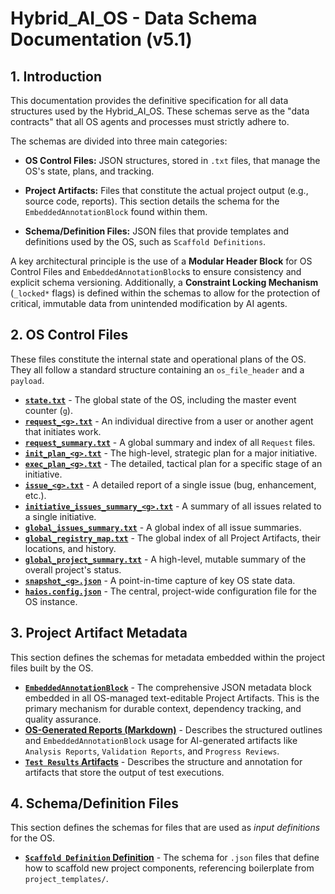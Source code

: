 # Hybrid_AI_OS - Data Schema Documentation (v5.1)

## 1. Introduction

This documentation provides the definitive specification for all data structures used by the Hybrid_AI_OS. These schemas serve as the "data contracts" that all OS agents and processes must strictly adhere to.

The schemas are divided into three main categories:
- **OS Control Files:** JSON structures, stored in `.txt` files, that manage the OS's state, plans, and tracking.

- **Project Artifacts:** Files that constitute the actual project output (e.g., source code, reports). This section details the schema for the `EmbeddedAnnotationBlock` found within them.

- **Schema/Definition Files:** JSON files that provide templates and definitions used by the OS, such as `Scaffold Definitions`.

A key architectural principle is the use of a **Modular Header Block** for OS Control Files and `EmbeddedAnnotationBlock`s to ensure consistency and explicit schema versioning. Additionally, a **Constraint Locking Mechanism** (`_locked*` flags) is defined within the schemas to allow for the protection of critical, immutable data from unintended modification by AI agents.

## 2. OS Control Files

These files constitute the internal state and operational plans of the OS. They all follow a standard structure containing an `os_file_header` and a `payload`.

*   [**`state.txt`**](./state_schema.md) - The global state of the OS, including the master event counter (`g`).
*   [**`request_<g>.txt`**](./request_schema.md) - An individual directive from a user or another agent that initiates work.
*   [**`request_summary.txt`**](./request_summary_schema.md) - A global summary and index of all `Request` files.
*   [**`init_plan_<g>.txt`**](./init_plan_schema.md) - The high-level, strategic plan for a major initiative.
*   [**`exec_plan_<g>.txt`**](./exec_plan_schema.md) - The detailed, tactical plan for a specific stage of an initiative.
*   [**`issue_<g>.txt`**](./issue_schema.md) - A detailed report of a single issue (bug, enhancement, etc.).
*   [**`initiative_issues_summary_<g>.txt`**](./initiative_issues_summary_schema.md) - A summary of all issues related to a single initiative.
*   [**`global_issues_summary.txt`**](./global_issues_summary_schema.md) - A global index of all issue summaries.
*   [**`global_registry_map.txt`**](./global_registry_map_schema.md) - The global index of all Project Artifacts, their locations, and history.
*   [**`global_project_summary.txt`**](./global_project_summary_schema.md) - A high-level, mutable summary of the overall project's status.
*   [**`snapshot_<g>.json`**](./snapshot_schema.md) - A point-in-time capture of key OS state data.
*   [**`haios.config.json`**](./haios_config_schema.md) - The central, project-wide configuration file for the OS instance.

## 3. Project Artifact Metadata

This section defines the schemas for metadata embedded within the project files built by the OS.

*   [**`EmbeddedAnnotationBlock`**](./embedded_annotation_block_schema.md) - The comprehensive JSON metadata block embedded in all OS-managed text-editable Project Artifacts. This is the primary mechanism for durable context, dependency tracking, and quality assurance.
*   [**OS-Generated Reports (Markdown)**](./os_generated_reports_schema.md) - Describes the structured outlines and `EmbeddedAnnotationBlock` usage for AI-generated artifacts like `Analysis Reports`, `Validation Reports`, and `Progress Reviews`.
*   [**`Test Results` Artifacts**](./test_results_artifact_schema.md) - Describes the structure and annotation for artifacts that store the output of test executions.

## 4. Schema/Definition Files

This section defines the schemas for files that are used as *input definitions* for the OS.

*   [**`Scaffold Definition` Definition**](./scaffold_schema_definition.md) - The schema for `.json` files that define how to scaffold new project components, referencing boilerplate from `project_templates/`.